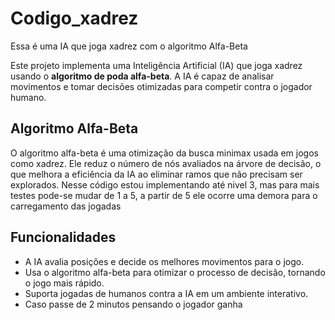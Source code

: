 # Codigo_xadrez
Essa é uma IA que joga xadrez com o algoritmo Alfa-Beta



Este projeto implementa uma Inteligência Artificial (IA) que joga xadrez usando o **algoritmo de poda alfa-beta**. A IA é capaz de analisar movimentos e tomar decisões otimizadas para competir contra o jogador humano.

## Algoritmo Alfa-Beta

O algoritmo alfa-beta é uma otimização da busca minimax usada em jogos como xadrez. Ele reduz o número de nós avaliados na árvore de decisão, o que melhora a eficiência da IA ao eliminar ramos que não precisam ser explorados.
Nesse código estou implementando até nivel 3, mas para mais testes pode-se mudar de 1 a 5, a partir de 5 ele ocorre uma demora para o carregamento das jogadas

## Funcionalidades

- A IA avalia posições e decide os melhores movimentos para o jogo.
- Usa o algoritmo alfa-beta para otimizar o processo de decisão, tornando o jogo mais rápido.
- Suporta jogadas de humanos contra a IA em um ambiente interativo.
- Caso passe de 2 minutos pensando o jogador ganha


